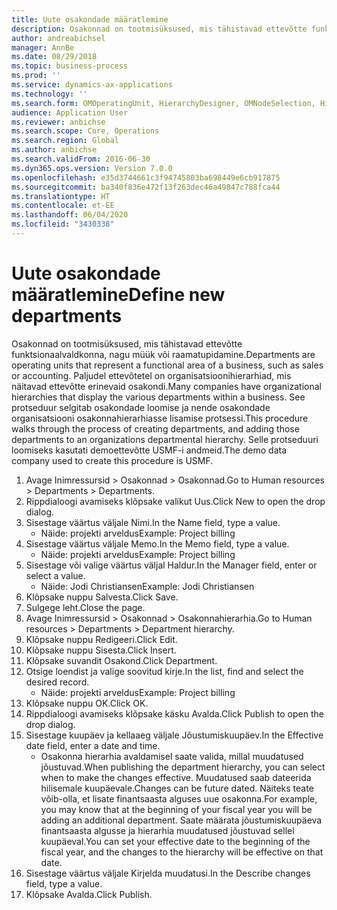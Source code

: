 ```yaml
---
title: Uute osakondade määratlemine
description: Osakonnad on tootmisüksused, mis tähistavad ettevõtte funktsionaalvaldkonna, nagu müük või raamatupidamine.
author: andreabichsel
manager: AnnBe
ms.date: 08/29/2018
ms.topic: business-process
ms.prod: ''
ms.service: dynamics-ax-applications
ms.technology: ''
ms.search.form: OMOperatingUnit, HierarchyDesigner, OMNodeSelection, HierarchyPublishAndCloseForm, HcmPersonnelManagementWorkspace
audience: Application User
ms.reviewer: anbichse
ms.search.scope: Core, Operations
ms.search.region: Global
ms.author: anbichse
ms.search.validFrom: 2016-06-30
ms.dyn365.ops.version: Version 7.0.0
ms.openlocfilehash: e35d3744661c3f94745803ba698449e6cb917875
ms.sourcegitcommit: ba340f836e472f13f263dec46a49847c788fca44
ms.translationtype: HT
ms.contentlocale: et-EE
ms.lasthandoff: 06/04/2020
ms.locfileid: "3430338"
---
```

# <a name="define-new-departments"></a><span data-ttu-id="c6e90-103">Uute osakondade määratlemine</span><span class="sxs-lookup"><span data-stu-id="c6e90-103">Define new departments</span></span>



<span data-ttu-id="c6e90-104">Osakonnad on tootmisüksused, mis tähistavad ettevõtte funktsionaalvaldkonna, nagu müük või raamatupidamine.</span><span class="sxs-lookup"><span data-stu-id="c6e90-104">Departments are operating units that represent a functional area of a business, such as sales or accounting.</span></span> <span data-ttu-id="c6e90-105">Paljudel ettevõtetel on organisatsioonihierarhiad, mis näitavad ettevõtte erinevaid osakondi.</span><span class="sxs-lookup"><span data-stu-id="c6e90-105">Many companies have organizational hierarchies that display the various departments within a business.</span></span> <span data-ttu-id="c6e90-106">See protseduur selgitab osakondade loomise ja nende osakondade organisatsiooni osakonnahierarhiasse lisamise protsessi.</span><span class="sxs-lookup"><span data-stu-id="c6e90-106">This procedure walks through the process of creating departments, and adding those departments to an organizations departmental hierarchy.</span></span> <span data-ttu-id="c6e90-107">Selle protseduuri loomiseks kasutati demoettevõtte USMF-i andmeid.</span><span class="sxs-lookup"><span data-stu-id="c6e90-107">The demo data company used to create this procedure is USMF.</span></span>

1. <span data-ttu-id="c6e90-108">Avage Inimressursid > Osakonnad > Osakonnad.</span><span class="sxs-lookup"><span data-stu-id="c6e90-108">Go to Human resources > Departments > Departments.</span></span>
2. <span data-ttu-id="c6e90-109">Rippdialoogi avamiseks klõpsake valikut Uus.</span><span class="sxs-lookup"><span data-stu-id="c6e90-109">Click New to open the drop dialog.</span></span>
3. <span data-ttu-id="c6e90-110">Sisestage väärtus väljale Nimi.</span><span class="sxs-lookup"><span data-stu-id="c6e90-110">In the Name field, type a value.</span></span>
    * <span data-ttu-id="c6e90-111">Näide: projekti arveldus</span><span class="sxs-lookup"><span data-stu-id="c6e90-111">Example: Project billing</span></span>  
4. <span data-ttu-id="c6e90-112">Sisestage väärtus väljale Memo.</span><span class="sxs-lookup"><span data-stu-id="c6e90-112">In the Memo field, type a value.</span></span>
    * <span data-ttu-id="c6e90-113">Näide: projekti arveldus</span><span class="sxs-lookup"><span data-stu-id="c6e90-113">Example: Project billing</span></span>  
5. <span data-ttu-id="c6e90-114">Sisestage või valige väärtus väljal Haldur.</span><span class="sxs-lookup"><span data-stu-id="c6e90-114">In the Manager field, enter or select a value.</span></span>
    * <span data-ttu-id="c6e90-115">Näide: Jodi Christiansen</span><span class="sxs-lookup"><span data-stu-id="c6e90-115">Example: Jodi Christiansen</span></span>  
6. <span data-ttu-id="c6e90-116">Klõpsake nuppu Salvesta.</span><span class="sxs-lookup"><span data-stu-id="c6e90-116">Click Save.</span></span>
7. <span data-ttu-id="c6e90-117">Sulgege leht.</span><span class="sxs-lookup"><span data-stu-id="c6e90-117">Close the page.</span></span>
8. <span data-ttu-id="c6e90-118">Avage Inimressursid > Osakonnad > Osakonnahierarhia.</span><span class="sxs-lookup"><span data-stu-id="c6e90-118">Go to Human resources > Departments > Department hierarchy.</span></span>
9. <span data-ttu-id="c6e90-119">Klõpsake nuppu Redigeeri.</span><span class="sxs-lookup"><span data-stu-id="c6e90-119">Click Edit.</span></span>
10. <span data-ttu-id="c6e90-120">Klõpsake nuppu Sisesta.</span><span class="sxs-lookup"><span data-stu-id="c6e90-120">Click Insert.</span></span>
11. <span data-ttu-id="c6e90-121">Klõpsake suvandit Osakond.</span><span class="sxs-lookup"><span data-stu-id="c6e90-121">Click Department.</span></span>
12. <span data-ttu-id="c6e90-122">Otsige loendist ja valige soovitud kirje.</span><span class="sxs-lookup"><span data-stu-id="c6e90-122">In the list, find and select the desired record.</span></span>
    * <span data-ttu-id="c6e90-123">Näide: projekti arveldus</span><span class="sxs-lookup"><span data-stu-id="c6e90-123">Example: Project billing</span></span>  
13. <span data-ttu-id="c6e90-124">Klõpsake nuppu OK.</span><span class="sxs-lookup"><span data-stu-id="c6e90-124">Click OK.</span></span>
14. <span data-ttu-id="c6e90-125">Rippdialoogi avamiseks klõpsake käsku Avalda.</span><span class="sxs-lookup"><span data-stu-id="c6e90-125">Click Publish to open the drop dialog.</span></span>
15. <span data-ttu-id="c6e90-126">Sisestage kuupäev ja kellaaeg väljale Jõustumiskuupäev.</span><span class="sxs-lookup"><span data-stu-id="c6e90-126">In the Effective date field, enter a date and time.</span></span>
    * <span data-ttu-id="c6e90-127">Osakonna hierarhia avaldamisel saate valida, millal muudatused jõustuvad.</span><span class="sxs-lookup"><span data-stu-id="c6e90-127">When publishing the department hierarchy, you can select when to make the changes effective.</span></span> <span data-ttu-id="c6e90-128">Muudatused saab dateerida hilisemale kuupäevale.</span><span class="sxs-lookup"><span data-stu-id="c6e90-128">Changes can be future dated.</span></span> <span data-ttu-id="c6e90-129">Näiteks teate võib-olla, et lisate finantsaasta alguses uue osakonna.</span><span class="sxs-lookup"><span data-stu-id="c6e90-129">For example, you may know that at the beginning of your fiscal year you will be adding an additional department.</span></span> <span data-ttu-id="c6e90-130">Saate määrata jõustumiskuupäeva finantsaasta algusse ja hierarhia muudatused jõustuvad sellel kuupäeval.</span><span class="sxs-lookup"><span data-stu-id="c6e90-130">You can set your effective date to the beginning of the fiscal year, and the changes to the hierarchy will be effective on that date.</span></span>  
16. <span data-ttu-id="c6e90-131">Sisestage väärtus väljale Kirjelda muudatusi.</span><span class="sxs-lookup"><span data-stu-id="c6e90-131">In the Describe changes field, type a value.</span></span>
17. <span data-ttu-id="c6e90-132">Klõpsake Avalda.</span><span class="sxs-lookup"><span data-stu-id="c6e90-132">Click Publish.</span></span>

